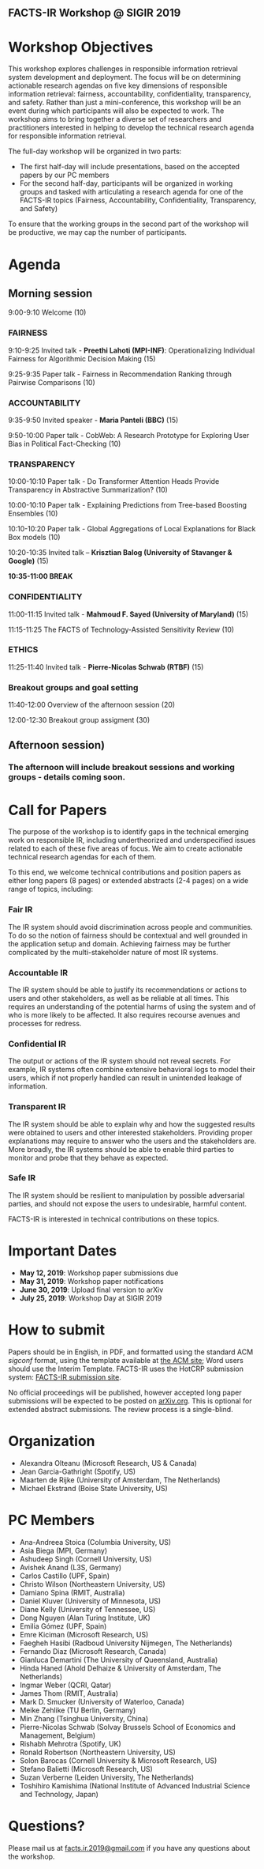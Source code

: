 ## FACTS-IR Workshop @ SIGIR 2019

# Workshop Objectives
This workshop explores challenges in responsible information retrieval system development and deployment. The focus will be on determining actionable research agendas on five key dimensions of responsible information retrieval: fairness, accountability, confidentiality, transparency, and safety. Rather than just a mini-conference, this workshop will be an event during which participants will also be expected to work.  The workshop aims to bring together a diverse set of researchers and practitioners interested in helping to develop the technical research agenda for responsible information retrieval. 

The full-day workshop will be organized in two parts: 
* The first half-day will include presentations, based on the accepted papers by our PC members
* For the second half-day, participants will be organized in working groups and tasked with articulating a research agenda for one of the FACTS-IR topics (Fairness, Accountability, Confidentiality, Transparency, and Safety)

To ensure that the working groups in the second part of the workshop will be productive, we may cap the number of participants. 

# Agenda 
## Morning session
9:00-9:10 Welcome (10)

### FAIRNESS
9:10-9:25 Invited talk - **Preethi Lahoti (MPI-INF)**: Operationalizing Individual Fairness for Algorithmic Decision Making (15)

9:25-9:35 Paper talk - Fairness in Recommendation Ranking through Pairwise Comparisons (10)

### ACCOUNTABILITY
9:35-9:50 Invited speaker - **Maria Panteli (BBC)** (15)

9:50-10:00 Paper talk - CobWeb: A Research Prototype for Exploring User Bias in Political Fact-Checking (10)

### TRANSPARENCY 

10:00-10:10 Paper talk - Do Transformer Attention Heads Provide Transparency in Abstractive Summarization? (10)

10:00-10:10 Paper talk - Explaining Predictions from Tree-based Boosting Ensembles (10)

10:10-10:20 Paper talk - Global Aggregations of Local Explanations for Black Box models (10)

10:20-10:35 Invited talk – **Krisztian Balog (University of Stavanger & Google)** (15)

**10:35-11:00 BREAK**

### CONFIDENTIALITY
11:00-11:15 Invited talk - **Mahmoud F. Sayed (University of Maryland)**  (15)

11:15-11:25 The FACTS of Technology-Assisted Sensitivity Review (10)

### ETHICS
11:25-11:40 Invited talk - **Pierre-Nicolas Schwab (RTBF)** (15)

### Breakout groups and goal setting

11:40-12:00 Overview of the afternoon session (20)

12:00-12:30 Breakout group assigment (30)

## Afternoon session)

### The afternoon will include breakout sessions and working groups - details coming soon.



# Call for Papers 
The purpose of the workshop is to identify gaps in the technical emerging work on responsible IR, including undertheorized and underspecified issues related to each of these five areas of focus.  We aim to create actionable technical research agendas for each of them. 

To this end, we welcome technical contributions and position papers as either long papers (8 pages) or extended abstracts (2-4 pages) on a wide range of topics, including:

### Fair IR
The IR system should avoid discrimination across people and communities. To do so the notion of fairness should be contextual and well grounded in the application setup and domain. Achieving fairness may be further complicated by the multi-stakeholder nature of most IR systems.

### Accountable IR
The IR system should be able to justify its recommendations or actions to users and other stakeholders, as well as be reliable at all times.  This requires an understanding of the potential harms of using the system and of who is more likely to be affected.  It also requires recourse avenues and processes for redress.

### Confidential IR 
The output or actions of the IR system should not reveal secrets. For example, IR systems often combine extensive behavioral logs to model their users, which if not properly handled can result in unintended leakage of information.   

### Transparent IR
The IR system should be able to explain why and how the suggested results were obtained to users and other interested stakeholders.  Providing proper explanations may require to answer who the users and the stakeholders are.  More broadly, the IR systems should be able to enable third parties to monitor and probe that they behave as expected. 

### Safe IR 
The IR system should be resilient to manipulation by possible adversarial parties, and should not expose the users to undesirable, harmful content.  

FACTS-IR is interested in technical contributions on these topics.

# Important Dates
* **May 12, 2019**:     Workshop paper submissions due
* **May 31, 2019**:    Workshop paper notifications
* **June 30, 2019**:   Upload final version to arXiv
* **July 25, 2019**:   Workshop Day at SIGIR 2019

# How to submit
Papers should be in English, in PDF, and formatted using the standard ACM _sigconf_ format, using the template available at [the ACM site]( https://www.acm.org/publications/proceedings-template); Word users should use the Interim Template. FACTS-IR uses the HotCRP submission system: [FACTS-IR submission site](https://facts-ir-2019.hotcrp.com/). 

No official proceedings will be published, however accepted long paper submissions will be expected to be posted on [arXiv.org](arXiv.org). This is optional for extended abstract submissions. The review process is a single-blind. 

# Organization 
* Alexandra Olteanu (Microsoft Research, US & Canada)
* Jean Garcia-Gathright (Spotify, US)
* Maarten de Rijke (University of Amsterdam, The Netherlands)
* Michael Ekstrand (Boise State University, US)

# PC Members
* Ana-Andreea Stoica (Columbia University, US)
* Asia Biega (MPI, Germany)
* Ashudeep Singh (Cornell University, US)
* Avishek	Anand	(L3S, Germany)
* Carlos Castillo (UPF, Spain)
* Christo Wilson (Northeastern University, US)
* Damiano Spina (RMIT, Australia)
* Daniel Kluver (University of Minnesota, US)
* Diane	Kelly	(University of Tennessee, US)
* Dong Nguyen (Alan Turing Institute, UK)
* Emilia	Gómez	(UPF, Spain)
* Emre Kiciman (Microsoft Research, US)
* Faegheh Hasibi (Radboud University Nijmegen, The Netherlands)
* Fernando Diaz (Microsoft Research, Canada)
* Gianluca Demartini (The University of Queensland, Australia)
* Hinda Haned (Ahold Delhaize & University of Amsterdam, The Netherlands)
* Ingmar Weber (QCRI, Qatar)
* James Thom (RMIT, Australia)
* Mark D. Smucker (University of Waterloo, Canada)
* Meike Zehlike (TU Berlin, Germany)
* Min Zhang (Tsinghua University, China)
* Pierre-Nicolas Schwab (Solvay Brussels School of Economics and Management, Belgium)
* Rishabh Mehrotra (Spotify, UK)
* Ronald Robertson (Northeastern University, US)
* Solon Barocas	(Cornell University & Microsoft Research, US) 
* Stefano Balietti (Microsoft Research, US)
* Suzan Verberne (Leiden University, The Netherlands)
* Toshihiro Kamishima (National Institute of Advanced Industrial Science and Technology, Japan)

# Questions?
Please mail us at facts.ir.2019@gmail.com if you have any questions about the workshop.

